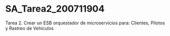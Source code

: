 # SA_Tarea2_200711904
Tarea 2. Crear un ESB orquestador de microservicios para: Clientes, Pilotos y Rastreo de Vehículos
